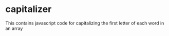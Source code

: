 # capitalizer
This contains javascript code for capitalizing the first letter of each word in an array
